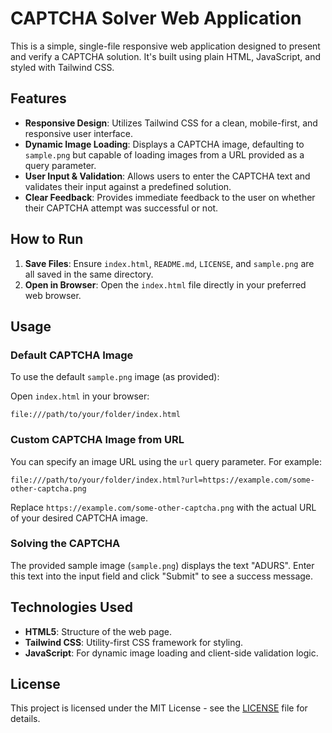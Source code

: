 # CAPTCHA Solver Web Application

This is a simple, single-file responsive web application designed to present and verify a CAPTCHA solution. It's built using plain HTML, JavaScript, and styled with Tailwind CSS.

## Features

-   **Responsive Design**: Utilizes Tailwind CSS for a clean, mobile-first, and responsive user interface.
-   **Dynamic Image Loading**: Displays a CAPTCHA image, defaulting to `sample.png` but capable of loading images from a URL provided as a query parameter.
-   **User Input & Validation**: Allows users to enter the CAPTCHA text and validates their input against a predefined solution.
-   **Clear Feedback**: Provides immediate feedback to the user on whether their CAPTCHA attempt was successful or not.

## How to Run

1.  **Save Files**: Ensure `index.html`, `README.md`, `LICENSE`, and `sample.png` are all saved in the same directory.
2.  **Open in Browser**: Open the `index.html` file directly in your preferred web browser.

## Usage

### Default CAPTCHA Image

To use the default `sample.png` image (as provided):

Open `index.html` in your browser:
```
file:///path/to/your/folder/index.html
```

### Custom CAPTCHA Image from URL

You can specify an image URL using the `url` query parameter. For example:

```
file:///path/to/your/folder/index.html?url=https://example.com/some-other-captcha.png
```

Replace `https://example.com/some-other-captcha.png` with the actual URL of your desired CAPTCHA image.

### Solving the CAPTCHA

The provided sample image (`sample.png`) displays the text "ADURS". Enter this text into the input field and click "Submit" to see a success message.

## Technologies Used

-   **HTML5**: Structure of the web page.
-   **Tailwind CSS**: Utility-first CSS framework for styling.
-   **JavaScript**: For dynamic image loading and client-side validation logic.

## License

This project is licensed under the MIT License - see the [LICENSE](LICENSE) file for details.
